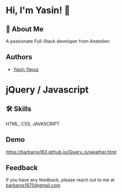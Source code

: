 
# Hi, I'm Yasin! 👋


## 🚀 About Me
A passionate Full-Stack developer from Anatolien


## Authors
- [Yasin Yavuz](https://github.com/barbaros163)


# jQuery / Javascript

## 🛠 Skills
HTML, CSS, JAVASCRIPT


## Demo
https://barbaros163.github.io/jQuery_js/weather.html
## Feedback

If you have any feedback, please reach out to me at barbaros1675@gmail.com

